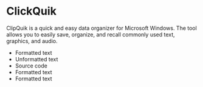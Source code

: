 # ClickQuik
ClipQuik is a quick and easy data organizer for Microsoft Windows. The tool allows you to easily save, organize, and recall commonly used text, graphics, and audio.

<ul>
  <li>Formatted text</li>
  <li>Unformatted text</li>
  <li>Source code</li>
  <li>Formatted text</li>
  <li>Formatted text</li>
